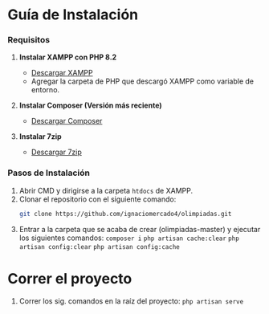 # Guía de Instalación

### Requisitos

1. **Instalar XAMPP con PHP 8.2**  
   - [Descargar XAMPP](https://sourceforge.net/projects/xampp/)
   - Agregar la carpeta de PHP que descargó XAMPP como variable de entorno.

2. **Instalar Composer (Versión más reciente)**  
   - [Descargar Composer](https://getcomposer.org/download/)

3. **Instalar 7zip**  
   - [Descargar 7zip](https://www.7-zip.org/)

### Pasos de Instalación

1. Abrir CMD y dirigirse a la carpeta `htdocs` de XAMPP.
2. Clonar el repositorio con el siguiente comando:
   ```bash
   git clone https://github.com/ignaciomercado4/olimpiadas.git
3. Entrar a la carpeta que se acaba de crear (olimpiadas-master) y ejecutar los siguientes comandos:
    ```composer i```
    ```php artisan cache:clear```
    ```php artisan config:clear```
    ```php artisan config:cache```

# Correr el proyecto
1. Correr los sig. comandos en la raíz del proyecto:
   ```php artisan serve```
   
